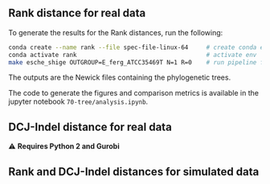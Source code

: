 ## Rank distance for real data
To generate the results for the Rank distances, run the following:
```bash
conda create --name rank --file spec-file-linux-64     # create conda env from spec file
conda activate rank                                    # activate env
make esche_shige OUTGROUP=E_ferg_ATCC35469T N=1 R=0    # run pipeline for rank distances
```
The outputs are the Newick files containing the phylogenetic trees.

The code to generate the figures and comparison metrics is available in the jupyter notebook `70-tree/analysis.ipynb`.

## DCJ-Indel distance for real data
:warning: **Requires Python 2 and Gurobi**

## Rank and DCJ-Indel distances for simulated data
